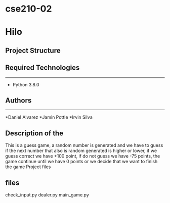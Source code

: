 # cse210-02
# Hilo



## Project Structure


## Required Technologies
---
* Python 3.8.0

## Authors
---
*Daniel Alvarez
*Jamin Pottle
*Irvin Silva

## Description of the 
This is a guess game, a random number is generated and we have to guess if the next number that also is random generated is higher or lower, if we guess correct we have +100 point, if do not guess we have -75 points, the game continue until we have 0 points or we decide that we want to finish the game
Project files

## files
check_input.py
dealer.py
main_game.py
